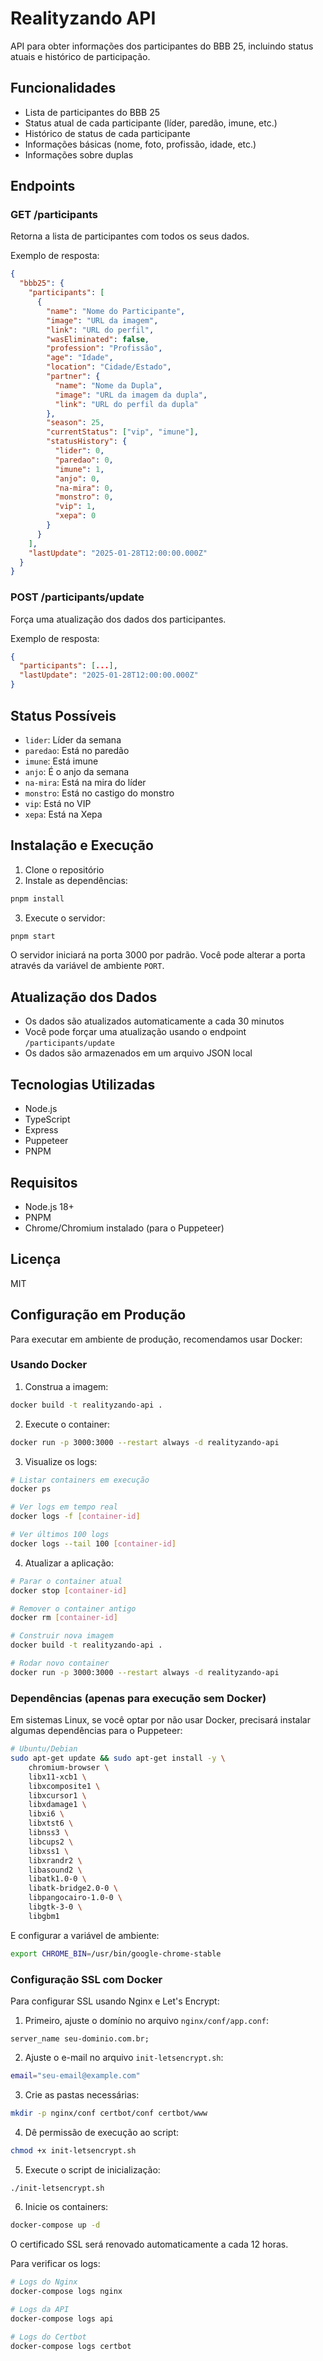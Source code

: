 # Realityzando API

API para obter informações dos participantes do BBB 25, incluindo status atuais e histórico de participação.

## Funcionalidades

- Lista de participantes do BBB 25
- Status atual de cada participante (líder, paredão, imune, etc.)
- Histórico de status de cada participante
- Informações básicas (nome, foto, profissão, idade, etc.)
- Informações sobre duplas

## Endpoints

### GET /participants

Retorna a lista de participantes com todos os seus dados.

Exemplo de resposta:
```json
{
  "bbb25": {
    "participants": [
      {
        "name": "Nome do Participante",
        "image": "URL da imagem",
        "link": "URL do perfil",
        "wasEliminated": false,
        "profession": "Profissão",
        "age": "Idade",
        "location": "Cidade/Estado",
        "partner": {
          "name": "Nome da Dupla",
          "image": "URL da imagem da dupla",
          "link": "URL do perfil da dupla"
        },
        "season": 25,
        "currentStatus": ["vip", "imune"],
        "statusHistory": {
          "lider": 0,
          "paredao": 0,
          "imune": 1,
          "anjo": 0,
          "na-mira": 0,
          "monstro": 0,
          "vip": 1,
          "xepa": 0
        }
      }
    ],
    "lastUpdate": "2025-01-28T12:00:00.000Z"
  }
}
```

### POST /participants/update

Força uma atualização dos dados dos participantes.

Exemplo de resposta:
```json
{
  "participants": [...],
  "lastUpdate": "2025-01-28T12:00:00.000Z"
}
```

## Status Possíveis

- `lider`: Líder da semana
- `paredao`: Está no paredão
- `imune`: Está imune
- `anjo`: É o anjo da semana
- `na-mira`: Está na mira do líder
- `monstro`: Está no castigo do monstro
- `vip`: Está no VIP
- `xepa`: Está na Xepa

## Instalação e Execução

1. Clone o repositório
2. Instale as dependências:
```bash
pnpm install
```

3. Execute o servidor:
```bash
pnpm start
```

O servidor iniciará na porta 3000 por padrão. Você pode alterar a porta através da variável de ambiente `PORT`.

## Atualização dos Dados

- Os dados são atualizados automaticamente a cada 30 minutos
- Você pode forçar uma atualização usando o endpoint `/participants/update`
- Os dados são armazenados em um arquivo JSON local

## Tecnologias Utilizadas

- Node.js
- TypeScript
- Express
- Puppeteer
- PNPM

## Requisitos

- Node.js 18+
- PNPM
- Chrome/Chromium instalado (para o Puppeteer)

## Licença

MIT

## Configuração em Produção

Para executar em ambiente de produção, recomendamos usar Docker:

### Usando Docker

1. Construa a imagem:
```bash
docker build -t realityzando-api .
```

2. Execute o container:
```bash
docker run -p 3000:3000 --restart always -d realityzando-api
```

3. Visualize os logs:
```bash
# Listar containers em execução
docker ps

# Ver logs em tempo real
docker logs -f [container-id]

# Ver últimos 100 logs
docker logs --tail 100 [container-id]
```

4. Atualizar a aplicação:
```bash
# Parar o container atual
docker stop [container-id]

# Remover o container antigo
docker rm [container-id]

# Construir nova imagem
docker build -t realityzando-api .

# Rodar novo container
docker run -p 3000:3000 --restart always -d realityzando-api
```

### Dependências (apenas para execução sem Docker)

Em sistemas Linux, se você optar por não usar Docker, precisará instalar algumas dependências para o Puppeteer:

```bash
# Ubuntu/Debian
sudo apt-get update && sudo apt-get install -y \
    chromium-browser \
    libx11-xcb1 \
    libxcomposite1 \
    libxcursor1 \
    libxdamage1 \
    libxi6 \
    libxtst6 \
    libnss3 \
    libcups2 \
    libxss1 \
    libxrandr2 \
    libasound2 \
    libatk1.0-0 \
    libatk-bridge2.0-0 \
    libpangocairo-1.0-0 \
    libgtk-3-0 \
    libgbm1
```

E configurar a variável de ambiente:
```bash
export CHROME_BIN=/usr/bin/google-chrome-stable
```

### Configuração SSL com Docker

Para configurar SSL usando Nginx e Let's Encrypt:

1. Primeiro, ajuste o domínio no arquivo `nginx/conf/app.conf`:
```nginx
server_name seu-dominio.com.br;
```

2. Ajuste o e-mail no arquivo `init-letsencrypt.sh`:
```bash
email="seu-email@example.com"
```

3. Crie as pastas necessárias:
```bash
mkdir -p nginx/conf certbot/conf certbot/www
```

4. Dê permissão de execução ao script:
```bash
chmod +x init-letsencrypt.sh
```

5. Execute o script de inicialização:
```bash
./init-letsencrypt.sh
```

6. Inicie os containers:
```bash
docker-compose up -d
```

O certificado SSL será renovado automaticamente a cada 12 horas.

Para verificar os logs:
```bash
# Logs do Nginx
docker-compose logs nginx

# Logs da API
docker-compose logs api

# Logs do Certbot
docker-compose logs certbot
```